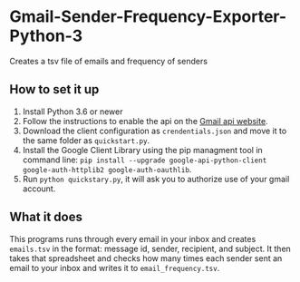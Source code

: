 # Gmail-Sender-Frequency-Exporter-Python-3
Creates a tsv file of emails and frequency of senders

## How to set it up
1. Install Python 3.6 or newer
2. Follow the instructions to enable the api on the [Gmail api website](https://developers.google.com/gmail/api/quickstart/python).
3. Download the client configuration as `crendentials.json` and move it to the same folder as `quickstart.py`.
4. Install the Google Client Library using the pip managment tool in command line: `pip install --upgrade google-api-python-client google-auth-httplib2 google-auth-oauthlib`.
5. Run `python quickstary.py`, it will ask you to authorize use of your gmail account.

## What it does
This programs runs through every email in your inbox and creates `emails.tsv` in the format: message id, sender, recipient, and subject.
It then takes that spreadsheet and checks how many times each sender sent an email to your inbox and writes it to `email_frequency.tsv`.
